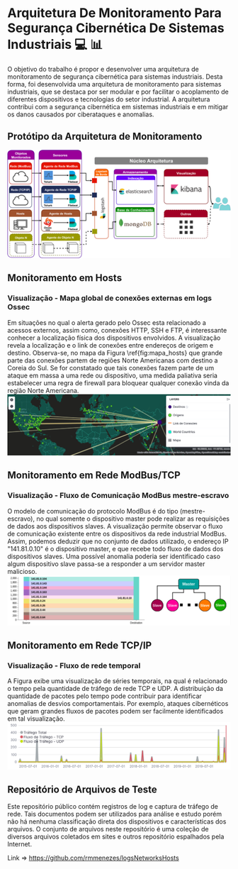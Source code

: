 # Arquitetura De Monitoramento Para Segurança Cibernética De Sistemas Industriais :computer: :bar_chart:

O objetivo do trabalho é propor e desenvolver uma arquitetura de monitoramento de segurança cibernética para sistemas industriais. Desta forma, foi desenvolvida uma arquitetura de monitoramento para sistemas industriais, que se destaca por ser modular e por facilitar o acoplamento de diferentes dispositivos e tecnologias do setor industrial. A arquitetura contribui com a segurança cibernética em sistemas industriais e em mitigar os danos causados por ciberataques e anomalias.

## Protótipo da Arquitetura de Monitoramento
![alt text](https://github.com/rmmenezes/prototipo-arq-mononitoramento/blob/master/img/prototipo.png?raw=true)

## Monitoramento em Hosts
### Visualização - Mapa global de conexões externas em logs Ossec 
Em situações no qual o alerta gerado pelo Ossec esta relacionado a acessos externos, assim como, conexões HTTP, SSH e FTP, é interessante conhecer a localização física dos dispositivos envolvidos. A visualização revela a localização e o link de conexões entre endereços de origem e destino. Observa-se, no mapa da Figura \ref{fig:mapa_hosts} que grande parte das conexões partem de regiões Norte Americanas com destino a Coreia do Sul. Se for constatado que tais conexões fazem parte de um ataque em massa a uma rede ou dispositivo, uma medida paliativa seria estabelecer uma regra de firewall para bloquear qualquer conexão vinda da região Norte Americana. 
![alt text](https://github.com/rmmenezes/prototipo-arq-mononitoramento/blob/master/img/mapa_hosts.png?raw=true)

## Monitoramento em Rede ModBus/TCP
### Visualização - Fluxo de Comunicação ModBus mestre-escravo
O modelo de comunicação do protocolo ModBus é do tipo (mestre-escravo), no qual somente o dispositivo master pode realizar as requisições de dados aos dispositivos slaves. A visualização permite observar o fluxo de comunicação existente entre os dispositivos da rede industrial ModBus. Assim, podemos deduzir que no conjunto de dados utilizado, o endereço IP "141.81.0.10" é o dispositivo master, e que recebe todo fluxo de dados dos dispositivos slaves. Uma possível anomalia poderia ser identificado caso algum dispositivo slave passa-se a responder a um servidor master malicioso.
![alt text](https://github.com/rmmenezes/prototipo-arq-mononitoramento/blob/master/img/fluxosmb.png?raw=true)

## Monitoramento em Rede TCP/IP
### Visualização - Fluxo de rede temporal
A Figura exibe uma visualização de séries temporais, na qual é relacionado o tempo pela quantidade de tráfego de rede TCP e UDP. A distribuição da quantidade de pacotes pelo tempo pode contribuir para identificar anomalias de desvios comportamentais. Por exemplo, ataques cibernéticos que geram grandes fluxos de pacotes podem ser facilmente identificados em tal visualização.
![alt text](https://github.com/rmmenezes/prototipo-arq-mononitoramento/blob/master/img/timelion.png?raw=true)


## Repositório de Arquivos de Teste
Este repositório público contém registros de log e captura de tráfego de rede. Tais documentos podem ser utilizados para análise e estudo porém não há nenhuma classificação direta dos dispositivos e características dos arquivos. O conjunto de arquivos neste repositório é uma coleção de diversos arquivos coletados em sites e outros repositório espalhados pela Internet.

Link => https://github.com/rmmenezes/logsNetworksHosts
